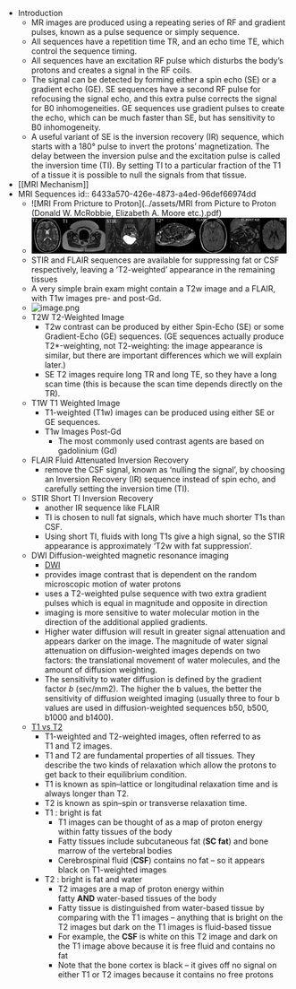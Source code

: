 - Introduction
	- MR images are produced using a repeating series of RF and gradient pulses, known as a pulse sequence or simply sequence.
	- All sequences have a repetition time TR, and an echo time TE, which control the sequence timing.
	- All sequences have an excitation RF pulse which disturbs the body’s protons and creates a signal in the RF coils.
	- The signal can be detected by forming either a spin echo (SE) or a gradient echo (GE). SE sequences have a second RF pulse for refocusing the signal echo, and this extra pulse corrects the signal for B0 inhomogeneities. GE sequences use gradient pulses to create the echo, which can be much faster than SE, but has sensitivity to B0 inhomogeneity.
	- A useful variant of SE is the inversion recovery (IR) sequence, which starts with a 180° pulse to invert the protons’ magnetization. The delay between the inversion pulse and the excitation pulse is called the inversion time (TI). By setting TI to a particular fraction of the T1 of a tissue it is possible to null the signals from that tissue.
- [[MRI Mechanism]]
- MRI Sequences
  id:: 6433a570-426e-4873-a4ed-96def66974dd
	- ![MRI From Pricture to Proton](../assets/MRI from Picture to Proton (Donald W. McRobbie, Elizabeth A. Moore etc.).pdf)
	- ![](/../assets/mri.png)
	- STIR and FLAIR sequences are available for suppressing fat or CSF respectively, leaving a ‘T2-weighted’ appearance in the remaining tissues
	- A very simple brain exam might contain a T2w image and a FLAIR, with T1w images pre- and post-Gd.
	- ![image.png](../assets/image_1681107092994_0.png)
	- T2W T2-Weighted Image
		- T2w contrast can be produced by either Spin-Echo (SE) or some Gradient-Echo (GE) sequences. (GE sequences actually produce T2*-weighting, not T2-weighting: the image appearance is similar, but there are important differences which we will explain later.)
		- SE T2 images require long TR and long TE, so they have a long scan time (this is because the scan time depends directly on the TR).
	- T1W T1 Weighted Image
		- T1-weighted (T1w) images can be produced using either SE or GE sequences.
		- T1w Images Post-Gd
			- The most commonly used contrast agents are based on gadolinium (Gd)
	- FLAIR Fluid Attenuated Inversion Recovery
		- remove the CSF signal, known as ‘nulling the signal’, by choosing an Inversion Recovery (IR) sequence instead of spin echo, and carefully setting the inversion time (TI).
	- STIR Short TI Inversion Recovery
		- another IR sequence like FLAIR
		- TI is chosen to null fat signals, which have much shorter T1s than CSF.
		- Using short TI, fluids with long T1s give a high signal, so the STIR appearance is approximately ‘T2w with fat suppression’.
	- DWI Diffusion-weighted magnetic resonance imaging
		- [DWI](https://mrimaster.com/characterise%20image%20dwi%20.html)
		- provides image contrast that is dependent on the random microscopic motion of water protons
		- uses a T2-weighted pulse sequence with two extra gradient pulses which is equal in magnitude and opposite in direction
		- imaging is more sensitive to water molecular motion in the direction of the additional applied gradients.
		- Higher water diffusion will result in greater signal attenuation and appears darker on the image. The magnitude of water signal attenuation on diffusion-weighted images depends on two factors: the translational movement of water molecules, and the amount of diffusion weighting.
		- The sensitivity to water diffusion is defined by the gradient factor _b_ (sec/mm2). The higher the b values, the better the sensitivity of diffusion weighted imaging (usually three to four b values are used in diffusion-weighted sequences b50, b500, b1000 and b1400).
	- [T1 vs T2](https://www.radiologymasterclass.co.uk/tutorials/mri/t1_and_t2_images)
		- T1-weighted and T2-weighted images, often referred to as T1 and T2 images.
		- T1 and T2 are fundamental properties of all tissues. They describe the two kinds of relaxation
		  which allow the protons to get back to their equilibrium condition.
		- T1 is known as spin–lattice or longitudinal relaxation time and is always longer than T2.
		- T2 is known as spin–spin or transverse relaxation time.
		- T1 : bright is fat
			- T1 images can be thought of as a map of proton energy within fatty tissues of the body
			- Fatty tissues include subcutaneous fat (**SC fat**) and bone marrow of the vertebral bodies
			- Cerebrospinal fluid (**CSF**) contains no fat – so it appears black on T1-weighted images
		- T2 :  bright is fat and water
			- T2 images are a map of proton energy within fatty **AND** water-based tissues of the body
			- Fatty tissue is distinguished from water-based tissue by comparing with the T1 images – anything that is bright on the T2 images but dark on the T1 images is fluid-based tissue
			- For example, the **CSF** is white on this T2 image and dark on the T1 image above because it is free fluid and contains no fat
			- Note that the bone cortex is black – it gives off no signal on either T1 or T2 images because it contains no free protons